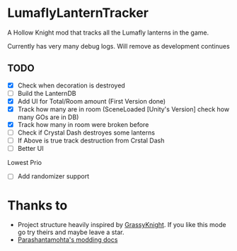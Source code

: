 ﻿# LumaflyLanternTracker

A Hollow Knight mod that tracks all the Lumafly lanterns in the game.

Currently has very many debug logs. Will remove as development continues

## TODO

- [X] Check when decoration is destroyed
- [ ] Build the LanternDB
- [X] Add UI for Total/Room amount (First Version done)
- [X] Track how many are in room (SceneLoaded [Unity's Version] check how many GOs are in DB)
- [X] Track how many in room were broken before
- [ ] Check if Crystal Dash destroyes some lanterns
- [ ] If Above is true track destruction from Crstal Dash
- [ ] Better UI

Lowest Prio
- [ ] Add randomizer support

# Thanks to
* Project structure heavily inspired by [GrassyKnight](https://github.com/itsjohncs/GrassyKnight). If you like this mode go try theirs and maybe leave a star.
* [Parashantamohta's modding docs](https://prashantmohta.github.io/ModdingDocs)